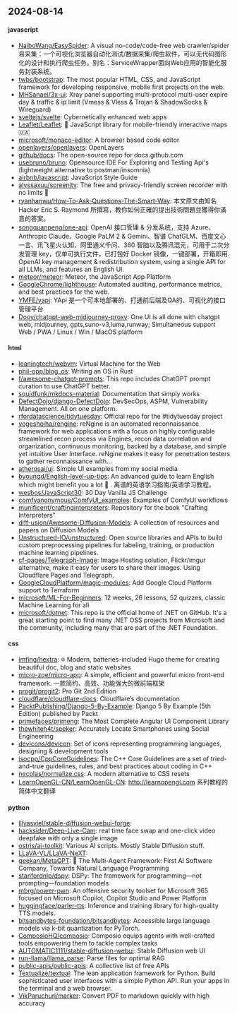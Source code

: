 ## 2024-08-14

#### javascript
* [NaiboWang/EasySpider](https://github.com/NaiboWang/EasySpider): A visual no-code/code-free web crawler/spider易采集：一个可视化浏览器自动化测试/数据采集/爬虫软件，可以无代码图形化的设计和执行爬虫任务。别名：ServiceWrapper面向Web应用的智能化服务封装系统。
* [twbs/bootstrap](https://github.com/twbs/bootstrap): The most popular HTML, CSS, and JavaScript framework for developing responsive, mobile first projects on the web.
* [MHSanaei/3x-ui](https://github.com/MHSanaei/3x-ui): Xray panel supporting multi-protocol multi-user expire day & traffic & ip limit (Vmess & Vless & Trojan & ShadowSocks & Wireguard)
* [sveltejs/svelte](https://github.com/sveltejs/svelte): Cybernetically enhanced web apps
* [Leaflet/Leaflet](https://github.com/Leaflet/Leaflet): 🍃 JavaScript library for mobile-friendly interactive maps 🇺🇦
* [microsoft/monaco-editor](https://github.com/microsoft/monaco-editor): A browser based code editor
* [openlayers/openlayers](https://github.com/openlayers/openlayers): OpenLayers
* [github/docs](https://github.com/github/docs): The open-source repo for docs.github.com
* [usebruno/bruno](https://github.com/usebruno/bruno): Opensource IDE For Exploring and Testing Api's (lightweight alternative to postman/insomnia)
* [airbnb/javascript](https://github.com/airbnb/javascript): JavaScript Style Guide
* [alyssaxuu/screenity](https://github.com/alyssaxuu/screenity): The free and privacy-friendly screen recorder with no limits 🎥
* [ryanhanwu/How-To-Ask-Questions-The-Smart-Way](https://github.com/ryanhanwu/How-To-Ask-Questions-The-Smart-Way): 本文原文由知名 Hacker Eric S. Raymond 所撰寫，教你如何正確的提出技術問題並獲得你滿意的答案。
* [songquanpeng/one-api](https://github.com/songquanpeng/one-api): OpenAI 接口管理 & 分发系统，支持 Azure、Anthropic Claude、Google PaLM 2 & Gemini、智谱 ChatGLM、百度文心一言、讯飞星火认知、阿里通义千问、360 智脑以及腾讯混元，可用于二次分发管理 key，仅单可执行文件，已打包好 Docker 镜像，一键部署，开箱即用. OpenAI key management & redistribution system, using a single API for all LLMs, and features an English UI.
* [meteor/meteor](https://github.com/meteor/meteor): Meteor, the JavaScript App Platform
* [GoogleChrome/lighthouse](https://github.com/GoogleChrome/lighthouse): Automated auditing, performance metrics, and best practices for the web.
* [YMFE/yapi](https://github.com/YMFE/yapi): YApi 是一个可本地部署的、打通前后端及QA的、可视化的接口管理平台
* [Dooy/chatgpt-web-midjourney-proxy](https://github.com/Dooy/chatgpt-web-midjourney-proxy): One UI is all done with chatgpt web, midjourney, gpts,suno-v3,luma,runway; Simultaneous support Web / PWA / Linux / Win / MacOS platform

#### html
* [leaningtech/webvm](https://github.com/leaningtech/webvm): Virtual Machine for the Web
* [phil-opp/blog_os](https://github.com/phil-opp/blog_os): Writing an OS in Rust
* [f/awesome-chatgpt-prompts](https://github.com/f/awesome-chatgpt-prompts): This repo includes ChatGPT prompt curation to use ChatGPT better.
* [squidfunk/mkdocs-material](https://github.com/squidfunk/mkdocs-material): Documentation that simply works
* [DefectDojo/django-DefectDojo](https://github.com/DefectDojo/django-DefectDojo): DevSecOps, ASPM, Vulnerability Management. All on one platform.
* [rfordatascience/tidytuesday](https://github.com/rfordatascience/tidytuesday): Official repo for the #tidytuesday project
* [yogeshojha/rengine](https://github.com/yogeshojha/rengine): reNgine is an automated reconnaissance framework for web applications with a focus on highly configurable streamlined recon process via Engines, recon data correlation and organization, continuous monitoring, backed by a database, and simple yet intuitive User Interface. reNgine makes it easy for penetration testers to gather reconnaissance with…
* [atherosai/ui](https://github.com/atherosai/ui): Simple UI examples from my social media
* [byoungd/English-level-up-tips](https://github.com/byoungd/English-level-up-tips): An advanced guide to learn English which might benefit you a lot 🎉 . 离谱的英语学习指南/英语学习教程。
* [wesbos/JavaScript30](https://github.com/wesbos/JavaScript30): 30 Day Vanilla JS Challenge
* [comfyanonymous/ComfyUI_examples](https://github.com/comfyanonymous/ComfyUI_examples): Examples of ComfyUI workflows
* [munificent/craftinginterpreters](https://github.com/munificent/craftinginterpreters): Repository for the book "Crafting Interpreters"
* [diff-usion/Awesome-Diffusion-Models](https://github.com/diff-usion/Awesome-Diffusion-Models): A collection of resources and papers on Diffusion Models
* [Unstructured-IO/unstructured](https://github.com/Unstructured-IO/unstructured): Open source libraries and APIs to build custom preprocessing pipelines for labeling, training, or production machine learning pipelines.
* [cf-pages/Telegraph-Image](https://github.com/cf-pages/Telegraph-Image): Image Hosting solution, Flickr/imgur alternative, make it easy for users to share their images. Using Cloudflare Pages and Telegraph.
* [GoogleCloudPlatform/magic-modules](https://github.com/GoogleCloudPlatform/magic-modules): Add Google Cloud Platform support to Terraform
* [microsoft/ML-For-Beginners](https://github.com/microsoft/ML-For-Beginners): 12 weeks, 26 lessons, 52 quizzes, classic Machine Learning for all
* [microsoft/dotnet](https://github.com/microsoft/dotnet): This repo is the official home of .NET on GitHub. It's a great starting point to find many .NET OSS projects from Microsoft and the community, including many that are part of the .NET Foundation.

#### css
* [imfing/hextra](https://github.com/imfing/hextra): 🔯 Modern, batteries-included Hugo theme for creating beautiful doc, blog and static websites
* [micro-zoe/micro-app](https://github.com/micro-zoe/micro-app): A simple, efficient and powerful micro front-end framework. 一款简约、高效、功能强大的微前端框架
* [progit/progit2](https://github.com/progit/progit2): Pro Git 2nd Edition
* [cloudflare/cloudflare-docs](https://github.com/cloudflare/cloudflare-docs): Cloudflare’s documentation
* [PacktPublishing/Django-5-By-Example](https://github.com/PacktPublishing/Django-5-By-Example): Django 5 By Example (5th Edition) published by Packt
* [primefaces/primeng](https://github.com/primefaces/primeng): The Most Complete Angular UI Component Library
* [thewhiteh4t/seeker](https://github.com/thewhiteh4t/seeker): Accurately Locate Smartphones using Social Engineering
* [devicons/devicon](https://github.com/devicons/devicon): Set of icons representing programming languages, designing & development tools
* [isocpp/CppCoreGuidelines](https://github.com/isocpp/CppCoreGuidelines): The C++ Core Guidelines are a set of tried-and-true guidelines, rules, and best practices about coding in C++
* [necolas/normalize.css](https://github.com/necolas/normalize.css): A modern alternative to CSS resets
* [LearnOpenGL-CN/LearnOpenGL-CN](https://github.com/LearnOpenGL-CN/LearnOpenGL-CN): http://learnopengl.com 系列教程的简体中文翻译

#### python
* [lllyasviel/stable-diffusion-webui-forge](https://github.com/lllyasviel/stable-diffusion-webui-forge): 
* [hacksider/Deep-Live-Cam](https://github.com/hacksider/Deep-Live-Cam): real time face swap and one-click video deepfake with only a single image
* [ostris/ai-toolkit](https://github.com/ostris/ai-toolkit): Various AI scripts. Mostly Stable Diffusion stuff.
* [LLaVA-VL/LLaVA-NeXT](https://github.com/LLaVA-VL/LLaVA-NeXT): 
* [geekan/MetaGPT](https://github.com/geekan/MetaGPT): 🌟 The Multi-Agent Framework: First AI Software Company, Towards Natural Language Programming
* [stanfordnlp/dspy](https://github.com/stanfordnlp/dspy): DSPy: The framework for programming—not prompting—foundation models
* [mbrg/power-pwn](https://github.com/mbrg/power-pwn): An offensive security toolset for Microsoft 365 focused on Microsoft Copilot, Copilot Studio and Power Platform
* [huggingface/parler-tts](https://github.com/huggingface/parler-tts): Inference and training library for high-quality TTS models.
* [bitsandbytes-foundation/bitsandbytes](https://github.com/bitsandbytes-foundation/bitsandbytes): Accessible large language models via k-bit quantization for PyTorch.
* [ComposioHQ/composio](https://github.com/ComposioHQ/composio): Composio equips agents with well-crafted tools empowering them to tackle complex tasks
* [AUTOMATIC1111/stable-diffusion-webui](https://github.com/AUTOMATIC1111/stable-diffusion-webui): Stable Diffusion web UI
* [run-llama/llama_parse](https://github.com/run-llama/llama_parse): Parse files for optimal RAG
* [public-apis/public-apis](https://github.com/public-apis/public-apis): A collective list of free APIs
* [Textualize/textual](https://github.com/Textualize/textual): The lean application framework for Python. Build sophisticated user interfaces with a simple Python API. Run your apps in the terminal and a web browser.
* [VikParuchuri/marker](https://github.com/VikParuchuri/marker): Convert PDF to markdown quickly with high accuracy
